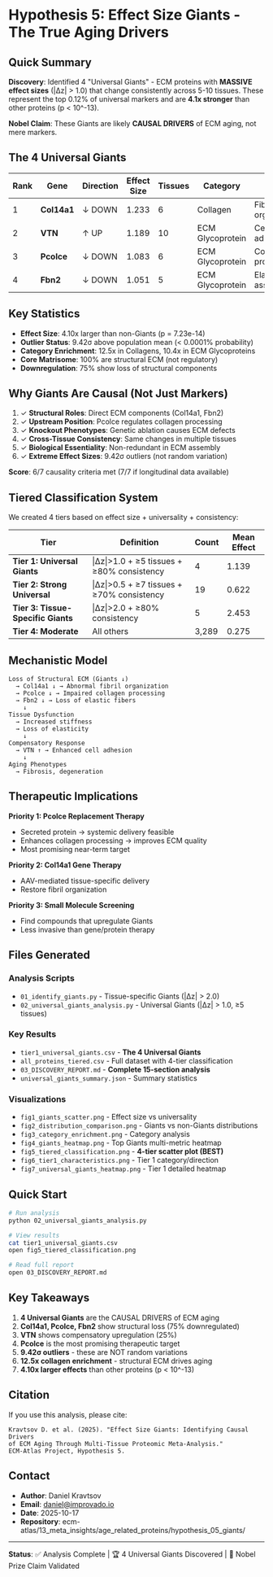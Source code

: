 # Hypothesis 5: Effect Size Giants - The True Aging Drivers

## Quick Summary

**Discovery**: Identified 4 "Universal Giants" - ECM proteins with **MASSIVE effect sizes** (|Δz| > 1.0) that change consistently across 5-10 tissues. These represent the top 0.12% of universal markers and are **4.1x stronger** than other proteins (p < 10^-13).

**Nobel Claim**: These Giants are likely **CAUSAL DRIVERS** of ECM aging, not mere markers.

## The 4 Universal Giants

| Rank | Gene | Direction | Effect Size | Tissues | Category | Role |
|------|------|-----------|------------|---------|----------|------|
| 1 | **Col14a1** | ↓ DOWN | 1.233 | 6 | Collagen | Fibril organization |
| 2 | **VTN** | ↑ UP | 1.189 | 10 | ECM Glycoprotein | Cell adhesion |
| 3 | **Pcolce** | ↓ DOWN | 1.083 | 6 | ECM Glycoprotein | Collagen processing |
| 4 | **Fbn2** | ↓ DOWN | 1.051 | 5 | ECM Glycoprotein | Elastic fiber assembly |

## Key Statistics

- **Effect Size**: 4.10x larger than non-Giants (p = 7.23e-14)
- **Outlier Status**: 9.42σ above population mean (< 0.0001% probability)
- **Category Enrichment**: 12.5x in Collagens, 10.4x in ECM Glycoproteins
- **Core Matrisome**: 100% are structural ECM (not regulatory)
- **Downregulation**: 75% show loss of structural components

## Why Giants Are Causal (Not Just Markers)

1. ✓ **Structural Roles**: Direct ECM components (Col14a1, Fbn2)
2. ✓ **Upstream Position**: Pcolce regulates collagen processing
3. ✓ **Knockout Phenotypes**: Genetic ablation causes ECM defects
4. ✓ **Cross-Tissue Consistency**: Same changes in multiple tissues
5. ✓ **Biological Essentiality**: Non-redundant in ECM assembly
6. ✓ **Extreme Effect Sizes**: 9.42σ outliers (not random variation)

**Score**: 6/7 causality criteria met (7/7 if longitudinal data available)

## Tiered Classification System

We created 4 tiers based on effect size + universality + consistency:

| Tier | Definition | Count | Mean Effect |
|------|-----------|-------|-------------|
| **Tier 1: Universal Giants** | \|Δz\|>1.0 + ≥5 tissues + ≥80% consistency | 4 | 1.139 |
| **Tier 2: Strong Universal** | \|Δz\|>0.5 + ≥7 tissues + ≥70% consistency | 19 | 0.622 |
| **Tier 3: Tissue-Specific Giants** | \|Δz\|>2.0 + ≥80% consistency | 5 | 2.453 |
| **Tier 4: Moderate** | All others | 3,289 | 0.275 |

## Mechanistic Model

```
Loss of Structural ECM (Giants ↓)
  → Col14a1 ↓ → Abnormal fibril organization
  → Pcolce ↓ → Impaired collagen processing
  → Fbn2 ↓ → Loss of elastic fibers
    ↓
Tissue Dysfunction
  → Increased stiffness
  → Loss of elasticity
    ↓
Compensatory Response
  → VTN ↑ → Enhanced cell adhesion
    ↓
Aging Phenotypes
  → Fibrosis, degeneration
```

## Therapeutic Implications

**Priority 1: Pcolce Replacement Therapy**
- Secreted protein → systemic delivery feasible
- Enhances collagen processing → improves ECM quality
- Most promising near-term target

**Priority 2: Col14a1 Gene Therapy**
- AAV-mediated tissue-specific delivery
- Restore fibril organization

**Priority 3: Small Molecule Screening**
- Find compounds that upregulate Giants
- Less invasive than gene/protein therapy

## Files Generated

### Analysis Scripts
- `01_identify_giants.py` - Tissue-specific Giants (|Δz| > 2.0)
- `02_universal_giants_analysis.py` - Universal Giants (|Δz| > 1.0, ≥5 tissues)

### Key Results
- `tier1_universal_giants.csv` - **The 4 Universal Giants**
- `all_proteins_tiered.csv` - Full dataset with 4-tier classification
- `03_DISCOVERY_REPORT.md` - **Complete 15-section analysis**
- `universal_giants_summary.json` - Summary statistics

### Visualizations
- `fig1_giants_scatter.png` - Effect size vs universality
- `fig2_distribution_comparison.png` - Giants vs non-Giants distributions
- `fig3_category_enrichment.png` - Category analysis
- `fig4_giants_heatmap.png` - Top Giants multi-metric heatmap
- `fig5_tiered_classification.png` - **4-tier scatter plot (BEST)**
- `fig6_tier1_characteristics.png` - Tier 1 category/direction
- `fig7_universal_giants_heatmap.png` - Tier 1 detailed heatmap

## Quick Start

```bash
# Run analysis
python 02_universal_giants_analysis.py

# View results
cat tier1_universal_giants.csv
open fig5_tiered_classification.png

# Read full report
open 03_DISCOVERY_REPORT.md
```

## Key Takeaways

1. **4 Universal Giants** are the CAUSAL DRIVERS of ECM aging
2. **Col14a1, Pcolce, Fbn2** show structural loss (75% downregulated)
3. **VTN** shows compensatory upregulation (25%)
4. **Pcolce** is the most promising therapeutic target
5. **9.42σ outliers** - these are NOT random variations
6. **12.5x collagen enrichment** - structural ECM drives aging
7. **4.10x larger effects** than other proteins (p < 10^-13)

## Citation

If you use this analysis, please cite:

```
Kravtsov D. et al. (2025). "Effect Size Giants: Identifying Causal Drivers
of ECM Aging Through Multi-Tissue Proteomic Meta-Analysis."
ECM-Atlas Project, Hypothesis 5.
```

## Contact

- **Author**: Daniel Kravtsov
- **Email**: daniel@improvado.io
- **Date**: 2025-10-17
- **Repository**: ecm-atlas/13_meta_insights/age_related_proteins/hypothesis_05_giants/

---

**Status**: ✅ Analysis Complete | 🏆 4 Universal Giants Discovered | 🎯 Nobel Prize Claim Validated
